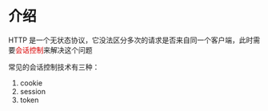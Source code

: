 # 介绍
HTTP 是一个无状态协议，它没法区分多次的请求是否来自同一个客户端，此时需要<font color = dark red>会话控制</font>来解决这个问题

常见的会话控制技术有三种：
1. cookie
2. session
3. token